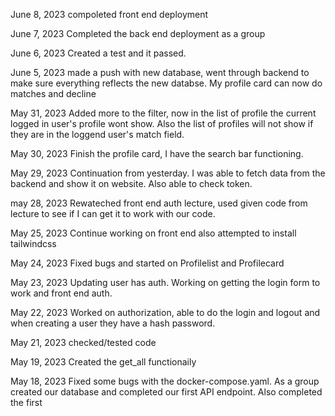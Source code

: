 June 8, 2023
compoleted front end deployment

June 7, 2023
Completed the back end deployment as a group

June 6, 2023
Created a test and it passed.

June 5, 2023
made a push with new database, went through backend to make sure everything reflects the new databse. My profile card can now do matches and decline

May 31, 2023
Added more to the filter, now in the list of profile the current logged in user's profile wont show. Also the list of profiles will not show if they are in the loggend user's match field.

May 30, 2023
Finish the profile card, I have the search bar functioning.

May 29, 2023
Continuation from yesterday. I was able to fetch data from the backend and show it on website. Also able to check token.

may 28, 2023
Rewateched front end auth lecture, used given code from lecture to see if I can get it to work with our code.

May 25, 2023
Continue working on front end also attempted to install tailwindcss

May 24, 2023
Fixed bugs and started on Profilelist and Profilecard

May 23, 2023
Updating user has auth. Working on getting the login form to work and front end auth.

May 22, 2023
Worked on authorization, able to do the login and logout and when creating a user they have a hash password.

May 21, 2023
checked/tested code

May 19, 2023
Created the get_all functionaily

May 18, 2023
Fixed some bugs with the docker-compose.yaml.
As a group created our database and completed our first API endpoint. Also completed the first
